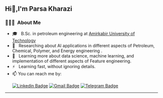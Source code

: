 ## Hi👋,I'm Parsa Kharazi

<!--
**parsakharazi10/parsakharazi10** is a ✨ _special_ ✨ repository because its `README.md` (this file) appears on your GitHub profile.

Here are some ideas to get you started:

- 🔭 I’m currently working on ...
- 🌱 I’m currently learning ...
- 👯 I’m looking to collaborate on ...
- 🤔 I’m looking for help with ...
- 💬 Ask me about ...
- 📫 How to reach me: ...
- 😄 Pronouns: ...
- ⚡ Fun fact: ...
-->

### 👨🏻‍💻 &nbsp;About Me
- 🎓 &nbsp; B.Sc. in petroleum engineering at [Amirkabir University of Technology](https://aut.ac.ir/)
- 🤔 &nbsp; Researching about AI applications in different aspects of Petroleum, Chemical, Polymer, and Energy engineering .
- 🌱 &nbsp; Learning more about data science, machine learning, and implementation of different aspects of Feature engineering.
- ⚡️ &nbsp; Learning fast, without ignoring details.
- 📫 You can reach me by:<br><br>
[![Linkedin Badge](https://img.shields.io/badge/-LinkedIn-0077B5?style=for-the-badge&logo=linkedin&logoColor=white)](http://www.linkedin.com/in/parsa-kharazi-55bb49246)
[![Gmail Badge](https://img.shields.io/badge/Gmail-D14836?style=for-the-badge&logo=gmail&logoColor=white)](mailto:pkharazi1080@gmail.com)
[![Telegram Badge](https://img.shields.io/badge/Telegram-2CA5E0?style=for-the-badge&logo=telegram&logoColor=white)](https://www.t.me/parsakharazi)
---
